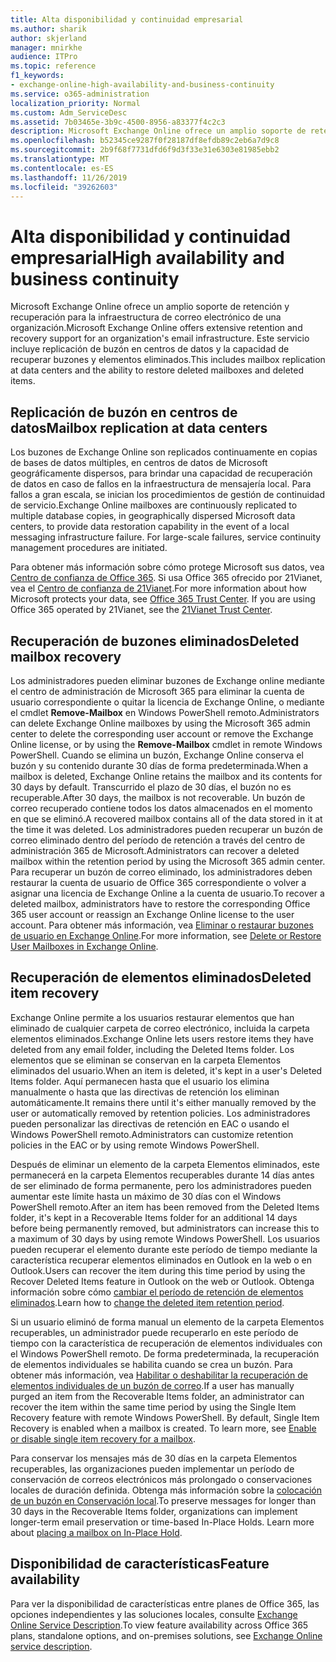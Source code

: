 ```yaml
---
title: Alta disponibilidad y continuidad empresarial
ms.author: sharik
author: skjerland
manager: mnirkhe
audience: ITPro
ms.topic: reference
f1_keywords:
- exchange-online-high-availability-and-business-continuity
ms.service: o365-administration
localization_priority: Normal
ms.custom: Adm_ServiceDesc
ms.assetid: 7b03465e-3b9c-4500-8956-a83377f4c2c3
description: Microsoft Exchange Online ofrece un amplio soporte de retención y recuperación para la infraestructura de correo electrónico de una organización. Este servicio incluye replicación de buzón en centros de datos y la capacidad de recuperar buzones y elementos eliminados.
ms.openlocfilehash: b52345ce9287f0f28187df8efdb89c2eb6a7d9c8
ms.sourcegitcommit: 2b9f68f7731dfd6f9d3f33e31e6303e81985ebb2
ms.translationtype: MT
ms.contentlocale: es-ES
ms.lasthandoff: 11/26/2019
ms.locfileid: "39262603"
---
```

# <a name="high-availability-and-business-continuity"></a><span data-ttu-id="b70c2-104">Alta disponibilidad y continuidad empresarial</span><span class="sxs-lookup"><span data-stu-id="b70c2-104">High availability and business continuity</span></span>

<span data-ttu-id="b70c2-105">Microsoft Exchange Online ofrece un amplio soporte de retención y recuperación para la infraestructura de correo electrónico de una organización.</span><span class="sxs-lookup"><span data-stu-id="b70c2-105">Microsoft Exchange Online offers extensive retention and recovery support for an organization's email infrastructure.</span></span> <span data-ttu-id="b70c2-106">Este servicio incluye replicación de buzón en centros de datos y la capacidad de recuperar buzones y elementos eliminados.</span><span class="sxs-lookup"><span data-stu-id="b70c2-106">This includes mailbox replication at data centers and the ability to restore deleted mailboxes and deleted items.</span></span>
  
## <a name="mailbox-replication-at-data-centers"></a><span data-ttu-id="b70c2-107">Replicación de buzón en centros de datos</span><span class="sxs-lookup"><span data-stu-id="b70c2-107">Mailbox replication at data centers</span></span>

<span data-ttu-id="b70c2-p103">Los buzones de Exchange Online son replicados continuamente en copias de bases de datos múltiples, en centros de datos de Microsoft geográficamente dispersos, para brindar una capacidad de recuperación de datos en caso de fallos en la infraestructura de mensajería local. Para fallos a gran escala, se inician los procedimientos de gestión de continuidad de servicio.</span><span class="sxs-lookup"><span data-stu-id="b70c2-p103">Exchange Online mailboxes are continuously replicated to multiple database copies, in geographically dispersed Microsoft data centers, to provide data restoration capability in the event of a local messaging infrastructure failure. For large-scale failures, service continuity management procedures are initiated.</span></span>
  
<span data-ttu-id="b70c2-p104">Para obtener más información sobre cómo protege Microsoft sus datos, vea [Centro de confianza de Office 365](https://go.microsoft.com/fwlink/p/?LinkId=299135). Si usa Office 365 ofrecido por 21Vianet, vea el [Centro de confianza de 21Vianet](https://www.21vbluecloud.com/office365/trustcenter/onlineservices.mdl).</span><span class="sxs-lookup"><span data-stu-id="b70c2-p104">For more information about how Microsoft protects your data, see [Office 365 Trust Center](https://go.microsoft.com/fwlink/p/?LinkId=299135). If you are using Office 365 operated by 21Vianet, see the [21Vianet Trust Center](https://www.21vbluecloud.com/office365/trustcenter/onlineservices.mdl).</span></span>
  
## <a name="deleted-mailbox-recovery"></a><span data-ttu-id="b70c2-112">Recuperación de buzones eliminados</span><span class="sxs-lookup"><span data-stu-id="b70c2-112">Deleted mailbox recovery</span></span>

<span data-ttu-id="b70c2-113">Los administradores pueden eliminar buzones de Exchange online mediante el centro de administración de Microsoft 365 para eliminar la cuenta de usuario correspondiente o quitar la licencia de Exchange Online, o mediante el cmdlet **Remove-Mailbox** en Windows PowerShell remoto.</span><span class="sxs-lookup"><span data-stu-id="b70c2-113">Administrators can delete Exchange Online mailboxes by using the Microsoft 365 admin center to delete the corresponding user account or remove the Exchange Online license, or by using the **Remove-Mailbox** cmdlet in remote Windows PowerShell.</span></span> <span data-ttu-id="b70c2-114">Cuando se elimina un buzón, Exchange Online conserva el buzón y su contenido durante 30 días de forma predeterminada.</span><span class="sxs-lookup"><span data-stu-id="b70c2-114">When a mailbox is deleted, Exchange Online retains the mailbox and its contents for 30 days by default.</span></span> <span data-ttu-id="b70c2-115">Transcurrido el plazo de 30 días, el buzón no es recuperable.</span><span class="sxs-lookup"><span data-stu-id="b70c2-115">After 30 days, the mailbox is not recoverable.</span></span> <span data-ttu-id="b70c2-116">Un buzón de correo recuperado contiene todos los datos almacenados en el momento en que se eliminó.</span><span class="sxs-lookup"><span data-stu-id="b70c2-116">A recovered mailbox contains all of the data stored in it at the time it was deleted.</span></span> <span data-ttu-id="b70c2-117">Los administradores pueden recuperar un buzón de correo eliminado dentro del período de retención a través del centro de administración 365 de Microsoft.</span><span class="sxs-lookup"><span data-stu-id="b70c2-117">Administrators can recover a deleted mailbox within the retention period by using the Microsoft 365 admin center.</span></span> <span data-ttu-id="b70c2-118">Para recuperar un buzón de correo eliminado, los administradores deben restaurar la cuenta de usuario de Office 365 correspondiente o volver a asignar una licencia de Exchange Online a la cuenta de usuario.</span><span class="sxs-lookup"><span data-stu-id="b70c2-118">To recover a deleted mailbox, administrators have to restore the corresponding Office 365 user account or reassign an Exchange Online license to the user account.</span></span> <span data-ttu-id="b70c2-119">Para obtener más información, vea [Eliminar o restaurar buzones de usuario en Exchange Online](https://go.microsoft.com/fwlink/p/?LinkId=286992).</span><span class="sxs-lookup"><span data-stu-id="b70c2-119">For more information, see [Delete or Restore User Mailboxes in Exchange Online](https://go.microsoft.com/fwlink/p/?LinkId=286992).</span></span>
  
## <a name="deleted-item-recovery"></a><span data-ttu-id="b70c2-120">Recuperación de elementos eliminados</span><span class="sxs-lookup"><span data-stu-id="b70c2-120">Deleted item recovery</span></span>

<span data-ttu-id="b70c2-121">Exchange Online permite a los usuarios restaurar elementos que han eliminado de cualquier carpeta de correo electrónico, incluida la carpeta elementos eliminados.</span><span class="sxs-lookup"><span data-stu-id="b70c2-121">Exchange Online lets users restore items they have deleted from any email folder, including the Deleted Items folder.</span></span> <span data-ttu-id="b70c2-122">Los elementos que se eliminan se conservan en la carpeta Elementos eliminados del usuario.</span><span class="sxs-lookup"><span data-stu-id="b70c2-122">When an item is deleted, it's kept in a user's Deleted Items folder.</span></span> <span data-ttu-id="b70c2-123">Aquí permanecen hasta que el usuario los elimina manualmente o hasta que las directivas de retención los eliminan automáticamente.</span><span class="sxs-lookup"><span data-stu-id="b70c2-123">It remains there until it's either manually removed by the user or automatically removed by retention policies.</span></span> <span data-ttu-id="b70c2-124">Los administradores pueden personalizar las directivas de retención en EAC o usando el Windows PowerShell remoto.</span><span class="sxs-lookup"><span data-stu-id="b70c2-124">Administrators can customize retention policies in the EAC or by using remote Windows PowerShell.</span></span>
  
<span data-ttu-id="b70c2-125">Después de eliminar un elemento de la carpeta Elementos eliminados, este permanecerá en la carpeta Elementos recuperables durante 14 días antes de ser eliminado de forma permanente, pero los administradores pueden aumentar este límite hasta un máximo de 30 días con el Windows PowerShell remoto.</span><span class="sxs-lookup"><span data-stu-id="b70c2-125">After an item has been removed from the Deleted Items folder, it's kept in a Recoverable Items folder for an additional 14 days before being permanently removed, but administrators can increase this to a maximum of 30 days by using remote Windows PowerShell.</span></span> <span data-ttu-id="b70c2-126">Los usuarios pueden recuperar el elemento durante este período de tiempo mediante la característica recuperar elementos eliminados en Outlook en la web o en Outlook.</span><span class="sxs-lookup"><span data-stu-id="b70c2-126">Users can recover the item during this time period by using the Recover Deleted Items feature in Outlook on the web or Outlook.</span></span> <span data-ttu-id="b70c2-127">Obtenga información sobre cómo [cambiar el período de retención de elementos eliminados](https://go.microsoft.com/fwlink/p/?LinkId=286940).</span><span class="sxs-lookup"><span data-stu-id="b70c2-127">Learn how to [change the deleted item retention period](https://go.microsoft.com/fwlink/p/?LinkId=286940).</span></span>
  
<span data-ttu-id="b70c2-p108">Si un usuario eliminó de forma manual un elemento de la carpeta Elementos recuperables, un administrador puede recuperarlo en este período de tiempo con la característica de recuperación de elementos individuales con el Windows PowerShell remoto. De forma predeterminada, la recuperación de elementos individuales se habilita cuando se crea un buzón. Para obtener más información, vea [Habilitar o deshabilitar la recuperación de elementos individuales de un buzón de correo](https://go.microsoft.com/fwlink/p/?LinkID=286941).</span><span class="sxs-lookup"><span data-stu-id="b70c2-p108">If a user has manually purged an item from the Recoverable Items folder, an administrator can recover the item within the same time period by using the Single Item Recovery feature with remote Windows PowerShell. By default, Single Item Recovery is enabled when a mailbox is created. To learn more, see [Enable or disable single item recovery for a mailbox](https://go.microsoft.com/fwlink/p/?LinkID=286941).</span></span>
  
<span data-ttu-id="b70c2-p109">Para conservar los mensajes más de 30 días en la carpeta Elementos recuperables, las organizaciones pueden implementar un período de conservación de correos electrónicos más prolongado o conservaciones locales de duración definida. Obtenga más información sobre la [colocación de un buzón en Conservación local](https://go.microsoft.com/fwlink/p/?LinkId=271746).</span><span class="sxs-lookup"><span data-stu-id="b70c2-p109">To preserve messages for longer than 30 days in the Recoverable Items folder, organizations can implement longer-term email preservation or time-based In-Place Holds. Learn more about [placing a mailbox on In-Place Hold](https://go.microsoft.com/fwlink/p/?LinkId=271746).</span></span>
  
## <a name="feature-availability"></a><span data-ttu-id="b70c2-133">Disponibilidad de características</span><span class="sxs-lookup"><span data-stu-id="b70c2-133">Feature availability</span></span>

<span data-ttu-id="b70c2-134">Para ver la disponibilidad de características entre planes de Office 365, las opciones independientes y las soluciones locales, consulte [Exchange Online Service Description](exchange-online-service-description.md).</span><span class="sxs-lookup"><span data-stu-id="b70c2-134">To view feature availability across Office 365 plans, standalone options, and on-premises solutions, see [Exchange Online service description](exchange-online-service-description.md).</span></span>
  